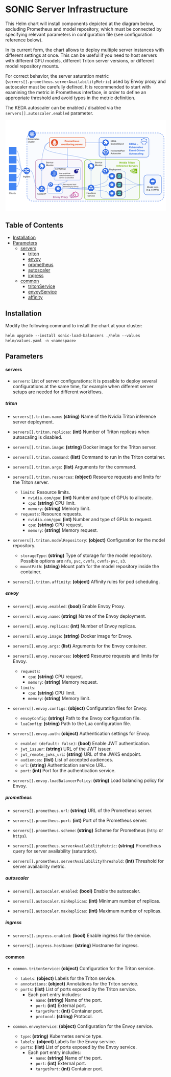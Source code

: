 # SONIC Server Infrastructure

This Helm chart will install components depicted at the diagram below, excluding Prometheus and model repository, which must be connected by specifying relevant parameters in configuration file (see configuration reference below).

In its current form, the chart allows to deploy multiple server instances with different settings at once. This can be useful if you need to host servers with different GPU models, different Triton server versions, or different model repository mounts. 

For correct behavior, the server saturation metric (`servers[].prometheus.serverAvailabilityMetric`) used by Envoy proxy and autoscaler must be carefully defined.
It is recommended to start with examining the metric in Prometheus interface, in order to
define an appropriate threshold and avoid typos in the metric definition.

The KEDA autoscaler can be enabled / disabled via the `servers[].autoscaler.enabled` parameter.

![diagram](docs/diagram.svg "SONIC Server Infrastructure")

## Table of Contents

- [Installation](#installation)
- [Parameters](#parameters)
    - [servers](#servers)
        - [triton](#triton)
        - [envoy](#envoy)
        - [prometheus](#prometheus)
        - [autoscaler](#autoscaler)
        - [ingress](#ingress)
    - [common](#common)
        - [tritonService](#tritonservice)
        - [envoyService](#envoyservice)
        - [affinity](#affinity)


## Installation

Modify the following command to install the chart at your cluster:

```shell
helm upgrade --install sonic-load-balancers ./helm --values helm/values.yaml -n <namespace>
```

## Parameters

#### servers

- `servers`: List of server configurations: it is possible to deploy several configurations at the same time, for example when different server setups are needed for different workflows.

##### triton

- `servers[].triton.name`: **(string)** Name of the Nvidia Triton inference server deployment.

- `servers[].triton.replicas`: **(int)** Number of Triton replicas when autoscaling is disabled.

- `servers[].triton.image`: **(string)** Docker image for the Triton server.

- `servers[].triton.command`: **(list)** Command to run in the Triton container.

- `servers[].triton.args`: **(list)** Arguments for the command.

- `servers[].triton.resources`: **(object)** Resource requests and limits for the Triton server.
  - `limits`: Resource limits.
    - `nvidia.com/gpu`: **(int)** Number and type of GPUs to allocate.
    - `cpu`: **(string)** CPU limit.
    - `memory`: **(string)** Memory limit.
  - `requests`: Resource requests.
    - `nvidia.com/gpu`: **(int)** Number and type of GPUs to request.
    - `cpu`: **(string)** CPU request.
    - `memory`: **(string)** Memory request.

- `servers[].triton.modelRepository`: **(object)** Configuration for the model repository.
  - `storageType`: **(string)** Type of storage for the model repository. Possible options are `nfs`, `pvc`, `cvmfs`, `cvmfs-pvc`, `s3`. 
  - `mountPath`: **(string)** Mount path for the model repository inside the container.

- `servers[].triton.affinity`: **(object)** Affinity rules for pod scheduling.

##### envoy

- `servers[].envoy.enabled`: **(bool)** Enable Envoy Proxy.

- `servers[].envoy.name`: **(string)** Name of the Envoy deployment.

- `servers[].envoy.replicas`: **(int)** Number of Envoy replicas.

- `servers[].envoy.image`: **(string)** Docker image for Envoy.

- `servers[].envoy.args`: **(list)** Arguments for the Envoy container.

- `servers[].envoy.resources`: **(object)** Resource requests and limits for Envoy.
  - `requests`:
    - `cpu`: **(string)** CPU request.
    - `memory`: **(string)** Memory request.
  - `limits`:
    - `cpu`: **(string)** CPU limit.
    - `memory`: **(string)** Memory limit.

- `servers[].envoy.configs`: **(object)** Configuration files for Envoy.
  - `envoyConfig`: **(string)** Path to the Envoy configuration file.
  - `luaConfig`: **(string)** Path to the Lua configuration file.

- `servers[].envoy.auth`: **(object)** Authentication settings for Envoy.
  - `enabled (default: false)`: **(bool)** Enable JWT authentication.
  - `jwt_issuer`: **(string)** URL of the JWT issuer.
  - `jwt_remote_jwks_uri`: **(string)** URL of the JWKS endpoint.
  - `audiences`: **(list)** List of accepted audiences.
  - `url`: **(string)** Authentication service URL.
  - `port`: **(int)** Port for the authentication service.

- `servers[].envoy.loadBalancerPolicy`: **(string)** Load balancing policy for Envoy.

##### prometheus

- `servers[].prometheus.url`: **(string)** URL of the Prometheus server.

- `servers[].prometheus.port`: **(int)** Port of the Prometheus server.

- `servers[].prometheus.scheme`: **(string)** Scheme for Prometheus (`http` or `https`).

- `servers[].prometheus.serverAvailabilityMetric`: **(string)** Prometheus query for server availability (saturation).

- `servers[].prometheus.serverAvailabilityThreshold`: **(int)** Threshold for server availability metric.

##### autoscaler

- `servers[].autoscaler.enabled`: **(bool)** Enable the autoscaler.

- `servers[].autoscaler.minReplicas`: **(int)** Minimum number of replicas.

- `servers[].autoscaler.maxReplicas`: **(int)** Maximum number of replicas.

##### ingress

- `servers[].ingress.enabled`: **(bool)** Enable ingress for the service.

- `servers[].ingress.hostName`: **(string)** Hostname for ingress.

#### common

- `common.tritonService`: **(object)** Configuration for the Triton service.
  - `labels`: **(object)** Labels for the Triton service.
  - `annotations`: **(object)** Annotations for the Triton service.
  - `ports`: **(list)** List of ports exposed by the Triton service.
    - Each port entry includes:
      - `name`: **(string)** Name of the port.
      - `port`: **(int)** External port.
      - `targetPort`: **(int)** Container port.
      - `protocol`: **(string)** Protocol.

- `common.envoyService`: **(object)** Configuration for the Envoy service.
  - `type`: **(string)** Kubernetes service type.
  - `labels`: **(object)** Labels for the Envoy service.
  - `ports`: **(list)** List of ports exposed by the Envoy service.
    - Each port entry includes:
      - `name`: **(string)** Name of the port.
      - `port`: **(int)** External port.
      - `targetPort`: **(int)** Container port.

